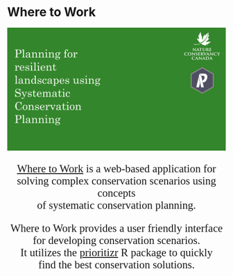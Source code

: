 # Where to Work

<img src="man/figures/home_header.png"/>

<center>
<p style="font-family:century; font-size: 25px">
<a href="https://ncc.carleton.ca/">Where to Work</a> is a web-based
application for <br /> solving complex conservation scenarios using
concepts <br /> of systematic conservation planning.
</p>
<p style="font-family:century; font-size: 25px">
Where to Work provides a user friendly interface <br /> for developing
conservation scenarios. <br /> It utilizes the
<a href="https://prioritizr.net/index.html">prioritizr</a> R package to
quickly <br /> find the best conservation solutions.
</p>
</center>
